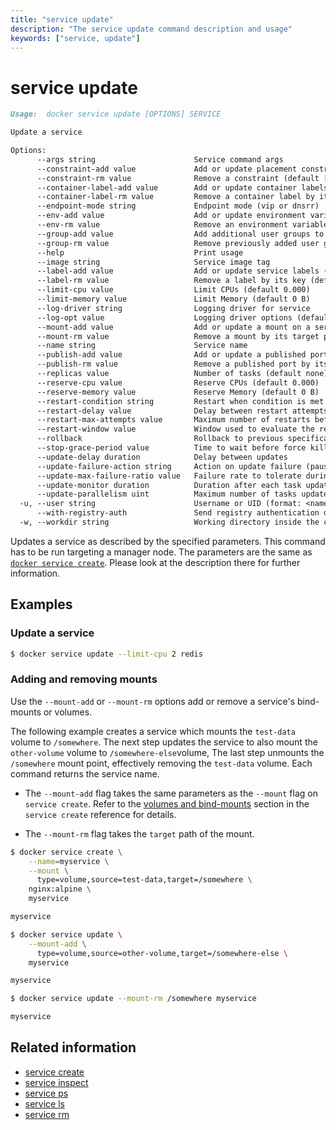 ```yaml
---
title: "service update"
description: "The service update command description and usage"
keywords: ["service, update"]
---
```


<!-- This file is maintained within the docker/docker Github
     repository at https://github.com/docker/docker/. Make all
     pull requests against that repo. If you see this file in
     another repository, consider it read-only there, as it will
     periodically be overwritten by the definitive file. Pull
     requests which include edits to this file in other repositories
     will be rejected.
-->

# service update

```Markdown
Usage:  docker service update [OPTIONS] SERVICE

Update a service

Options:
      --args string                      Service command args
      --constraint-add value             Add or update placement constraints (default [])
      --constraint-rm value              Remove a constraint (default [])
      --container-label-add value        Add or update container labels (default [])
      --container-label-rm value         Remove a container label by its key (default [])
      --endpoint-mode string             Endpoint mode (vip or dnsrr)
      --env-add value                    Add or update environment variables (default [])
      --env-rm value                     Remove an environment variable (default [])
      --group-add value                  Add additional user groups to the container (default [])
      --group-rm value                   Remove previously added user groups from the container (default [])
      --help                             Print usage
      --image string                     Service image tag
      --label-add value                  Add or update service labels (default [])
      --label-rm value                   Remove a label by its key (default [])
      --limit-cpu value                  Limit CPUs (default 0.000)
      --limit-memory value               Limit Memory (default 0 B)
      --log-driver string                Logging driver for service
      --log-opt value                    Logging driver options (default [])
      --mount-add value                  Add or update a mount on a service
      --mount-rm value                   Remove a mount by its target path (default [])
      --name string                      Service name
      --publish-add value                Add or update a published port (default [])
      --publish-rm value                 Remove a published port by its target port (default [])
      --replicas value                   Number of tasks (default none)
      --reserve-cpu value                Reserve CPUs (default 0.000)
      --reserve-memory value             Reserve Memory (default 0 B)
      --restart-condition string         Restart when condition is met (none, on-failure, or any)
      --restart-delay value              Delay between restart attempts (default none)
      --restart-max-attempts value       Maximum number of restarts before giving up (default none)
      --restart-window value             Window used to evaluate the restart policy (default none)
      --rollback                         Rollback to previous specification
      --stop-grace-period value          Time to wait before force killing a container (default none)
      --update-delay duration            Delay between updates
      --update-failure-action string     Action on update failure (pause|continue) (default "pause")
      --update-max-failure-ratio value   Failure rate to tolerate during an update
      --update-monitor duration          Duration after each task update to monitor for failure (default 0s)
      --update-parallelism uint          Maximum number of tasks updated simultaneously (0 to update all at once) (default 1)
  -u, --user string                      Username or UID (format: <name|uid>[:<group|gid>])
      --with-registry-auth               Send registry authentication details to Swarm agents
  -w, --workdir string                   Working directory inside the container
```

Updates a service as described by the specified parameters. This command has to be run targeting a manager node.
The parameters are the same as [`docker service create`](service_create.md). Please look at the description there
for further information.

## Examples

### Update a service

```bash
$ docker service update --limit-cpu 2 redis
```

### Adding and removing mounts

Use the `--mount-add` or `--mount-rm` options add or remove a service's bind-mounts
or volumes.

The following example creates a service which mounts the `test-data` volume to
`/somewhere`. The next step updates the service to also mount the `other-volume`
volume to `/somewhere-else`volume, The last step unmounts the `/somewhere` mount
point, effectively removing the `test-data` volume. Each command returns the
service name.

- The `--mount-add` flag takes the same parameters as the `--mount` flag on
  `service create`. Refer to the [volumes and
  bind-mounts](service_create.md#volumes-and-bind-mounts-mount) section in the
  `service create` reference for details.

- The `--mount-rm` flag takes the `target` path of the mount.

```bash
$ docker service create \
    --name=myservice \
    --mount \
      type=volume,source=test-data,target=/somewhere \
    nginx:alpine \
    myservice

myservice

$ docker service update \
    --mount-add \
      type=volume,source=other-volume,target=/somewhere-else \
    myservice

myservice

$ docker service update --mount-rm /somewhere myservice

myservice
```

## Related information

* [service create](service_create.md)
* [service inspect](service_inspect.md)
* [service ps](service_ps.md)
* [service ls](service_ls.md)
* [service rm](service_rm.md)
